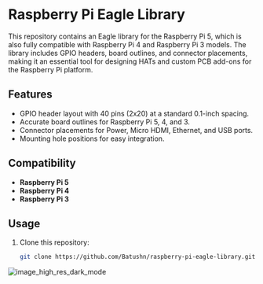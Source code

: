 # Raspberry Pi Eagle Library

This repository contains an Eagle library for the Raspberry Pi 5, which is also fully compatible with Raspberry Pi 4 and Raspberry Pi 3 models. The library includes GPIO headers, board outlines, and connector placements, making it an essential tool for designing HATs and custom PCB add-ons for the Raspberry Pi platform.

## Features
- GPIO header layout with 40 pins (2x20) at a standard 0.1-inch spacing.
- Accurate board outlines for Raspberry Pi 5, 4, and 3.
- Connector placements for Power, Micro HDMI, Ethernet, and USB ports.
- Mounting hole positions for easy integration.

## Compatibility
- **Raspberry Pi 5**
- **Raspberry Pi 4**
- **Raspberry Pi 3**

## Usage
1. Clone this repository:
   ```bash
   git clone https://github.com/Batushn/raspberry-pi-eagle-library.git

![image_high_res_dark_mode](https://github.com/user-attachments/assets/c578e302-c01d-4c24-97eb-a1d529c06235)
